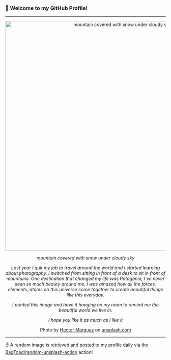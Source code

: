 ### 👋 Welcome to my GitHub Profile!

----

<div align="center">
  <img width="720" src="https://images.unsplash.com/photo-1528913010160-240d3500c209?crop=entropy&cs=tinysrgb&fit=max&fm=jpg&ixid=M3w1NTI0OTR8MHwxfHJhbmRvbXx8fHx8fHx8fDE3MTk2NDEzNjN8&ixlib=rb-4.0.3&q=80&w=1080" alt="mountain covered with snow under cloudy sky">
  
  <em>mountain covered with snow under cloudy sky</em>
  
  <em>Last year I quit my job to travel around the world and I started learning about photography. I switched from sitting in front of a desk to sit in front of mountains.  One destination that changed my life was Patagonia, I’ve never seen so much beauty around me. I was amazed how all the forces, elements, atoms on this universe come together to create beautiful things like this everyday. 

I printed this image and have it hanging on my room to remind me the beautiful world we live in.

I hope you like it as much as I like it</em>
  
  Photo by [Hector Marquez](https://www.instagram.com/mxhector/) on [unsplash.com](https://unsplash.com/)
</div>

----

☝️ A random image is retrieved and posted to my profile daily via the [BagToad/random-unsplash-action](https://github.com/BagToad/random-unsplash-action) action!
